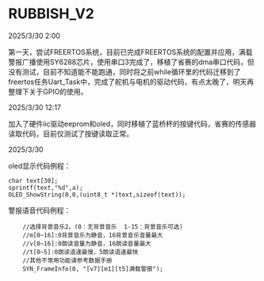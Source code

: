 # RUBBISH_V2

2025/3/30 2:00

第一天，尝试FREERTOS系统，目前已完成FREERTOS系统的配置并应用，满载警报广播使用SY6288芯片，使用串口3完成了，移植了省赛的dma串口代码，但没有测试，目前不知道能不能跑通，同时将之前while循环里的代码迁移到了freertos任务Uart_Task中，完成了舵机与电机的驱动代码，有点太晚了，明天再整理下关于GPIO的使用。

2025/3/30 12:17

加入了硬件iic驱动eeprom和oled，同时移植了蓝桥杯的按键代码，省赛的传感器读取代码，目前仅测试了按键读取正常。

2025/3/30 

oled显示代码例程：

	char text[30];
	sprintf(text,"%d",a);
	OLED_ShowString(0,0,(uint8_t *)text,sizeof(text));

警报语音代码例程：

		//选择背景音乐2。(0：无背景音乐  1-15：背景音乐可选)
		//m[0~16]:0背景音乐为静音，16背景音乐音量最大
		//v[0~16]:0朗读音量为静音，16朗读音量最大
		//t[0~5]:0朗读语速最慢，5朗读语速最快
		//其他不常用功能请参考数据手册
		SYN_FrameInfo(0, "[v7][m1][t5]满载警报");
